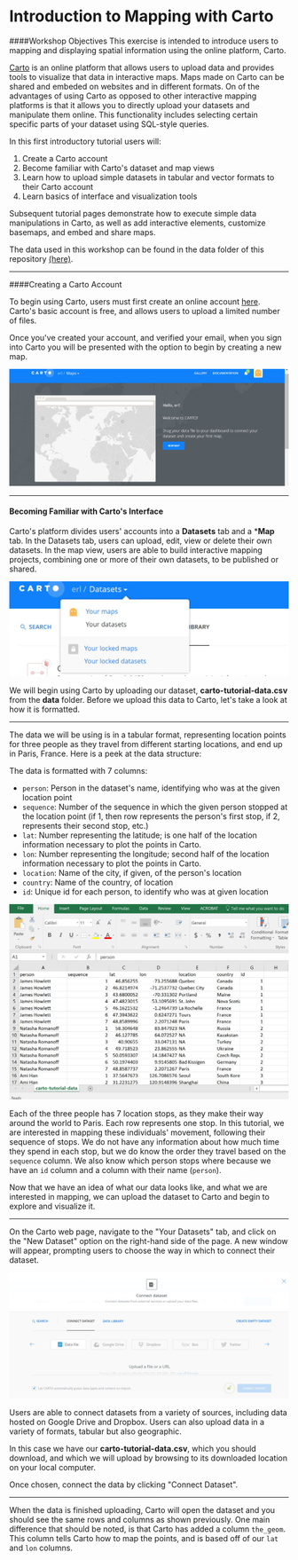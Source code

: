 # Introduction to Mapping with Carto 

####Workshop Objectives 
This exercise is intended to introduce users to mapping and displaying spatial information using the online platform, Carto. 

[Carto](https://carto.com) is an online platform that allows users to upload data and provides tools to visualize that data in interactive maps. Maps made on Carto can be shared and embeded on websites and in different formats. On of the advantages of using Carto as opposed to other interactive mapping platforms is that it allows you to directly upload your datasets and manipulate them online. This functionality includes selecting certain specific parts of your dataset using SQL-style queries. 

In this first introductory tutorial users will:

1. Create a Carto account
1. Become familiar with Carto's dataset and map views
1. Learn how to upload simple datasets in tabular and vector formats to their Carto account
1. Learn basics of interface and visualization tools 


Subsequent tutorial pages demonstrate how to execute simple data manipulations in Carto, as well as add interactive elements, customize basemaps, and embed and share maps.

The data used in this workshop can be found in the data folder of this repository [(here)](https://github.com/barnarderc/carto-tutorial/tree/master/data). 

- - - -
####Creating a Carto Account

To begin using Carto, users must first create an online account [here](https://carto.com/signup). Carto's basic account is free, and allows users to upload a limited number of files. 

Once you've created your account, and verified your email, when you sign into Carto you will be presented with the option to begin by creating a new map. 

![Intro page](https://github.com/barnarderc/carto-tutorial/blob/master/images/create-account.JPG?raw=true)

- - - 

#### Becoming Familiar with Carto's Interface 

Carto's platform divides users' accounts into a **Datasets** tab and a ***Map** tab. In the Datasets tab, users can upload, edit, view or delete their own datasets. In the map view, users are able to build interactive mapping projects, combining one or more of their own datasets, to be published or shared. 

![](https://github.com/barnarderc/carto-tutorial/blob/master/images/map-datasets-view.JPG?raw=true)

We will begin using Carto by uploading our dataset, **carto-tutorial-data.csv** from the **data** folder. Before we upload this data to Carto, let's take a look at how it is formatted. 

- - - 

The data we will be using is in a tabular format, representing location points for three people as they travel from different starting locations, and end up in Paris, France. Here is a peek at the data structure: 


The data is formatted with 7 columns:
-	`person`: Person in the dataset's name, identifying who was at the given location point
-	`sequence`: Number of the sequence in which the given person stopped at the location point (if 1, then row represents the person's first stop, if 2, represents their second stop, etc.)
-	`lat`: Number representing the latitude; is one half of the location information necessary to plot the points in Carto. 
-	`lon`: Number representing the longitude; second half of the location information necessary to plot the points in Carto. 
-	`location`: Name of the city, if given, of the person's location
-	`country`: Name of the country, of location
-	`id`: Unique id for each person, to identify who was at given location


![](https://github.com/barnarderc/carto-tutorial/blob/master/images/data-descrip.JPG?raw=true)


Each of the three people has 7 location stops, as they make their way around the world to Paris. Each row represents one stop. In this tutorial, we are interested in mapping these individuals' movement, following their sequence of stops. We do not have any information about how much time they spend in each stop, but we do know the order they travel based on the `sequence` column. We also know which person stops where because we have an `id` column and a column with their name (`person`). 

Now that we have an idea of what our data looks like, and what we are interested in mapping, we can upload the dataset to Carto and begin to explore and visualize it. 

- - - 

On the Carto web page, navigate to the "Your Datasets" tab, and click on the "New Dataset" option on the right-hand side of the page. A new window will appear, prompting users to choose the way in which to connect their dataset. 

![](https://github.com/barnarderc/carto-tutorial/blob/master/images/carto-upload-dataset.JPG?raw=true)

Users are able to connect datasets from a variety of sources, including data hosted on Google Drive and Dropbox. Users can also upload data in a variety of formats, tabular but also geographic. 

In this case we have our **carto-tutorial-data.csv**, which you should download, and which we will upload by browsing to its downloaded location on your local computer. 

Once chosen, connect the data by clicking "Connect Dataset". 

- - - 

When the data is finished uploading, Carto will open the dataset and you should see the same rows and columns as shown previously. One main difference that should be noted, is that Carto has added a column `the_geom`. This column tells Carto how to map the points, and is based off of our `lat` and `lon` columns. 


